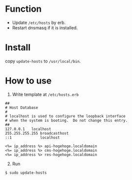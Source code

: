 # Function

- Update `/etc/hosts` by erb.
- Restart dnsmasq if it is installed.

# Install

copy `update-hosts` to `/usr/local/bin`.

# How to use

1. Write template at `/etc/hosts.erb`

```
##
# Host Database
#
# localhost is used to configure the loopback interface
# when the system is booting.  Do not change this entry.
##
127.0.0.1	localhost
255.255.255.255	broadcasthost
::1             localhost

<%= ip_address %> api-hogehoge.localdomain
<%= ip_address %> cms-hogehoge.localdomain
<%= ip_address %> res-hogehoge.localdomain
```

2. Run

```
$ sudo update-hosts
```
